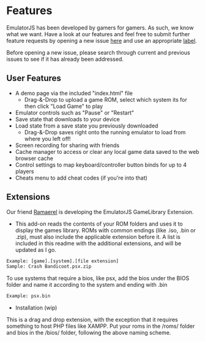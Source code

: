 # Features

EmulatorJS has been developed by gamers for gamers. As such, we know what we want. Have a look at our features and feel free to submit further feature requests by opening a new issue [here](https://github.com/EmulatorJS/EmulatorJS/issues) and use an appropriate [label](https://github.com/EmulatorJS/EmulatorJS/labels).

Before opening a new issue, please search through current and previous issues to see if it has already been addressed.

## User Features

* A demo page via the included "index.html" file
  * Drag-&-Drop to upload a game ROM, select which system its for then click "Load Game" to play
* Emulator controls such as "Pause" or "Restart"
* Save state that downloads to your device
* Load state from a save state you previously downloaded
  * Drag-&-Drop saves right onto the running emulator to load from where you left off!
* Screen recording for sharing with friends
* Cache manager to access or clear any local game data saved to the web browser cache
* Control settings to map keyboard/controller button binds for up to 4 players
* Cheats menu to add cheat codes (if you're into that)

## Extensions

Our friend [Ramaerel](https://github.com/Ramaerel/emulatorjs-GameLibrary) is developing the EmulatorJS GameLibrary Extension.

* This add-on reads the contents of your ROM folders and uses it to display the games library. ROMs with common endings (like .iso, .bin or .zip), must also include the applicable extension before it. A list is included in this readme with the additional extensions, and will be updated as I go.

```txt
Example: [game].[system].[file extension]
Sample: Crash Bandicoot.psx.zip
```

To use systems that require a bios, like psx, add the bios under the BIOS folder and name it according to the system and ending with .bin

```txt
Example: psx.bin
```

* Installation (wip)

This is a drag and drop extension, with the exception that it requires something to host PHP files like XAMPP. Put your roms in the /roms/ folder and bios in the /bios/ folder, following the above naming scheme.
